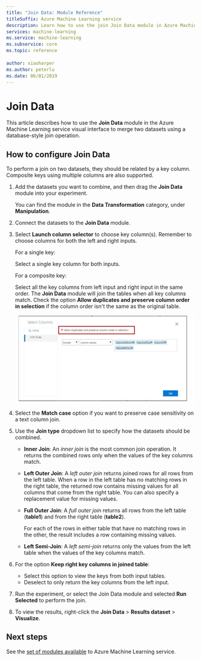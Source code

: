 ```yaml
---
title: "Join Data: Module Reference"
titleSuffix: Azure Machine Learning service
description: Learn how to use the join Join Data module in Azure Machine Learning service to merge datasets.
services: machine-learning
ms.service: machine-learning
ms.subservice: core
ms.topic: reference

author: xiaoharper
ms.author: peterlu
ms.date: 06/01/2019
---
```


# Join Data

This article describes how to use the **Join Data** module in the Azure Machine Learning service visual interface to merge two datasets using a database-style join operation.  

## How to configure Join Data

To perform a join on two datasets, they should be related by a key column. Composite keys using multiple columns are also supported. 

1. Add the datasets you want to combine, and then drag the **Join Data** module into your experiment. 

    You can find the module in the **Data Transformation** category, under **Manipulation**.

1. Connect the datasets to the **Join Data** module. 
 
1. Select **Launch column selector** to choose key column(s). Remember to choose columns for both the left and right inputs.

    For a single key:

    Select a single key column for both inputs.
    
    For a composite key:

    Select all the key columns from left input and right input in the same order. The **Join Data** module will join the tables when all key columns match. Check the option **Allow duplicates and preserve column order in selection** if the column order isn't the same as the original table. 

    ![column-selector](media/module/join-data-column-selector.png)


1. Select the **Match case** option if you want to preserve case sensitivity on a text column join. 
   
1. Use the **Join type** dropdown list to specify how the datasets should be combined.  
  
    * **Inner Join**: An *inner join* is the most common join operation. It returns the combined rows only when the values of the key columns match.  
  
    * **Left Outer Join**: A *left outer join* returns joined rows for all rows from the left table. When a row in the left table has no matching rows in the right table, the returned row contains missing values for all columns that come from the right table. You can also specify a replacement value for missing values.  
  
    * **Full Outer Join**: A *full outer join* returns all rows from the left table (**table1**) and from the right table (**table2**).  
  
         For each of the rows in either table that have no matching rows in the other, the result includes a row containing missing values.  
  
    * **Left Semi-Join**: A *left semi-join* returns only the values from the left table when the values of the key columns match.  

1. For the option **Keep right key columns in joined table**:

    * Select this option to view the keys from both input tables.
    * Deselect to only return the key columns from the left input.

1. Run the experiment, or select the Join Data module and selected **Run Selected** to perform the join.

1. To view the results, right-click the **Join Data** > **Results dataset** > **Visualize**.

## Next steps

See the [set of modules available](module-reference.md) to Azure Machine Learning service. 